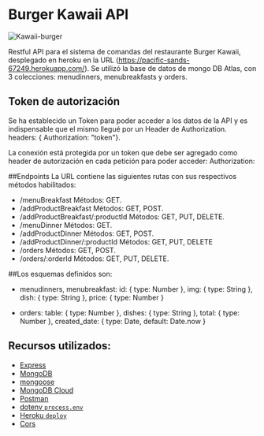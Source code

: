 # Burger Kawaii API
![Kawaii-burger](https://i.ibb.co/j86FS6q/Burguer-Kawaii.png)

Restful API para el sistema de comandas del restaurante Burger Kawaii, desplegado en heroku en la URL (https://pacific-sands-67249.herokuapp.com/). Se utilizó la base de datos de mongo DB Atlas, con 3 colecciones: menudinners, menubreakfasts y orders. 

## Token de autorización
Se ha establecido un Token para poder acceder a los datos de la API y es indispensable que el mismo llegué por un Header de Authorization. headers: { Authorization: "token"}.

La conexión está protegida por un token que debe ser agregado como header de autorización en cada petición para poder acceder: Authorization: <type> <credentials>

##Endpoints
La URL contiene las siguientes rutas con sus respectivos métodos habilitados:

* /menuBreakfast 
    Métodos: GET.
* /addProductBreakfast
    Métodos: GET, POST.
* /addProductBreakfast/:productId
    Métodos: GET, PUT, DELETE.
*  /menuDinner
    Métodos: GET.
* /addProductDinner
    Métodos: GET, POST.
* /addProductDinner/:productId
    Métodos: GET, PUT, DELETE
* /orders
    Métodos: GET, POST.
* /orders/:orderId
    Métodos: GET, PUT, DELETE.


##Los esquemas definidos son:
* menudinners, menubreakfast:
    id: {
        type: Number
    }, 
    img: {
        type: String
    },
    dish: {
        type: String
    },
    price: {
        type: Number
    }

 * orders:
    table: {
        type: Number
    },
    dishes: {
        type: String
    },
    total: {
        type: Number
    }, 
    created_date: {
        type: Date,
        default: Date.now
    }

## Recursos utilizados:

* [Express](https://expressjs.com/)
* [MongoDB](https://www.mongodb.com/)
* [mongoose](https://mongoosejs.com/)
* [MongoDB Cloud](https://cloud.mongodb.com/)
* [Postman](https://www.getpostman.com)
* [dotenv `process.env`](https://www.npmjs.com/package/dotenv)
* [Heroku `deploy`](https://www.heroku.com/)
* [Cors](https://www.npmjs.com/package/cors)

